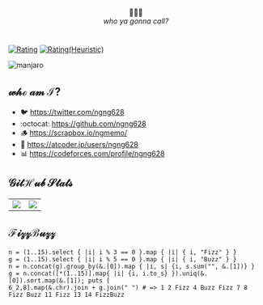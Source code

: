 
<div align="center">

👻💎👻<br>
*who ya gonna call?*

</div>

#

[![Rating](https://badgen.org/img/atcoder/ngng628/rating/algorithm?style=for-the-badge&label=RATING%28ALGO%29)](https://atcoder.jp/users/ngng628?contestType=algo)
[![Rating(Heuristic)](https://badgen.org/img/atcoder/ngng628/rating/heuristic?style=for-the-badge)](https://atcoder.jp/users/ngng628?contestType=heuristic)

![manjaro](https://img.shields.io/badge/manjaro-35BF5C?style=for-the-badge&logo=manjaro&logoColor=white)

## $\mathcal{who\ am\ I?}$

- 🐦 https://twitter.com/ngng628
- :octocat: https://github.com/ngng628
- 🪵 https://scrapbox.io/ngmemo/
- 🏇 https://atcoder.jp/users/ngng628
- 📊 https://codeforces.com/profile/ngng628

## $\mathcal{GitHub\ Stats}$

<table>
  <tr>
    <td>
      <a href="https://github.com/anuraghazra/github-readme-stats">
        <img src="https://github-readme-stats.vercel.app/api?username=ngng628&count_private=true&show_icons=true&theme=dracula&bg_color=00000000&hide_border=true" />
      </a>
    </td>
    <td>
      <a href="https://github.com/anuraghazra/github-readme-stats">
        <img src="https://github-readme-stats.vercel.app/api/top-langs/?username=ngng628&layout=compact&langs_count=10&theme=dracula&bg_color=00000000&hide_border=true" />
      </a>
    </td>
  </tr>
</table>
</div>

## $\mathcal{Fizz Buzz}$

```cr
n = (1..15).select { |i| i % 3 == 0 }.map { |i| { i, "Fizz" } }
g = (1..15).select { |i| i % 5 == 0 }.map { |i| { i, "Buzz" } }
n = n.concat(g).group_by(&.[0]).map { |i, s| {i, s.sum("", &.[1])} }
g = n.concat([*(1..15)].map{ |i| {i, i.to_s} }).uniq(&.[0]).sort.map(&.[1]); puts [
6_2,8].map(&.chr).join + g.join(" ") # => 1 2 Fizz 4 Buzz Fizz 7 8 Fizz Buzz 11 Fizz 13 14 FizzBuzz
```
